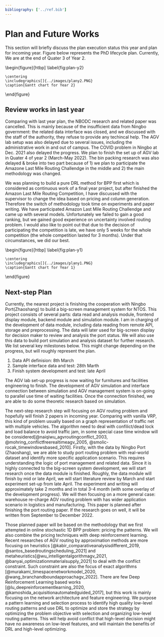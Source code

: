 ```yaml
---
bibliography: ['../ref.bib']
---
```




Plan and Future Works
======
This section will briefly discuss the plan execution status this year and plan for
incoming year. Figure below represents the PhD lifecycle plan. Currently, We are
at the end of Quater 3 of Year 2.


\begin{figure}[htbp]
    \label{fig:plan-y2}

    \centering
    \includegraphics[]{../images/plany2.PNG}  
    \caption{Gantt chart for Year 2}
\end{figure}

## Review works in last year

Comparing with last year plan, the NBODC research and related paper was
cancelled. This is mainly because of the insufficient data from Ningbo
government: the related data interface was closed, and we discussed with the
staff of the authority, they refuse to provide any techincal help. The AGV lab
setup was also delayed due to several issues, including the administrative work
in and out of campus. The COVID problem in Ningbo at Dec. 2021 also delayed the
progress. We plan to finish the set up of AGV lab in Quater 4 of year 2
(March-May 2022). The bin packing research was also delayed & broke into two
part because of 1) we plan to participate the Amazone Last Mile Routing
Challendge in the middle and 2) the main methodology was changed. 

We was planning to build a pure DRL method for BPP first which is considered as
continuous work of a final year project, but after finished the Amazon Last Mile
Routing Competition, I have discussed with the supervisor to change the idea
based on pricing and column generation. Therefore the switch of methodology took
time on experiments and paper writing. We have participated Amazon Last Mile
Routing Challendge and came up with several models. Unfortunately we failed to
gain a good ranking, but we gained good experience on uncertainty involved
routing problem. I would also like to point out that due to the decision of
participating the competition is late, we have only 5 weeks for the whole
competition (the whole competition lasted for 3 months). Under that
circumstances, we did our best.

\begin{figure}[htbp]
    \label{fig:plan-y1}

    \centering
    \includegraphics[]{../images/plany1.PNG}  
    \caption{Gantt chart for Year 1}
\end{figure}
<!-- ![Gantt chart for Year 1](../images/plany1.PNG) -->


## Next-step Plan

Currently, the nearest project is finishing the cooperation with Ningbo Port(Zhaoshang)
to build a big-screen management system for NTOS. This project consists of several parts:
data read and analysis module, frontend display module, backend module and simulation module. 
I am in charging of the development of data module, including data reading from remote API,
storage and preprocessing. The data will later used for big-screen display for decision maker
to review and analysis the port status. We will also use this data to build port simulation 
and analysis dataset for further research. We list several key milestones below. This might
change depending on the progress, but will roughly represent the plan.

1. Data API definision: 8th March
2. Sample interface data and test: 28th Marth
3. Finish system development and test: late April


The AGV lab set-up progress is now waiting for furnitures and facilities engineering to finish.
The development of AGV simulation and interface connection between simulation
and AGV management system is on-going to parallel use time of waiting facilities.
Once the connection finished, we are able to do some theoretic research based on simulation.

The next-step research step will focusing on AGV routing problem and hopefully
will finish 2 papers in incoming year. Comparing with vanilla VRP, this kind of problem 
usually based on a graph representation of traffic net with multiple vehicles. The 
algorithm need to deal with confilict/dead lock and load balance to avoid traffic jam, in some
special case time window will be considered[@naiqiwu_agvroutingconflict_2003, @mohring_conflictfreerealtimeagv_2005, @smolic-rocak_timewindowsbased_2010].
Firstly, with the data by Ningbo Port
(Zhaoshang), we are able to study port routing problem with real-world
dataset and identify more specific application scenario. This requires
understanding the logic of port management and related data. Since it is highly
connected to the big-screen system development, we will start research once the
data module is finished. Roughly, the data module will finish by mid or late
April, we will start literature review by March and start experiment set-up from
late April. The experiment and writing will approximately take 2 months and in
total 3-4 month (with some overlay of the development progress). We will then
focusing on a more general case: warehouse re-charge AGV routing problem with has wider
application scenario in logistics and manufacturing. This paper is planned 
after finishing the port routing paper. If the research goes on well, it will be 
written from September to December 2022.

Those planned paper will be based on the methodology that we first attempted in
online stochastic 1D BPP problem: pricing the patterns. We will also combine the
pricing techniques with deep reinforcement learning. Recent researches of AGV
 routing by approximation methods are more focusing on heuristics
[@kabir_comparativeanalysisdifferent_2019, @santos_basedroutingscheduling_2021]
and metaheuristics[@wu_intelligentalgorithmagv_2021, @banyai_optimizationmaterialsupply_2021]
to deal with the conflict constraint. Such constraint are also the focus of 
exact algorithms [@murakami_timespacenetworkmodel_2020, @wang_branchandboundapproachagv_2022].
There are few Deep Reinforcement Learning based works [@lu_deepreinforcementlearning_2020, @kamoshida_acquisitionautomatedguided_2017],
but this work is mainly focusing on the network architecture and feature engineering. 
We purpose a pattern learning and selection process to identify high quality low-level routing patterns
and use DRL to optimize and store the strategy by optimizing the problem objective with selection and organizing
low-level routing patterns. This will help avoid conflict that high-level decision might have no awareness on 
low-level features, and will maintain the benefits of DRL and high-level optimizing.
